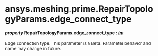 # ansys.meshing.prime.RepairTopologyParams.edge_connect_type

#### *property* RepairTopologyParams.edge_connect_type *: [int](https://docs.python.org/3.11/library/functions.html#int)*

Edge connection type.
This parameter is a Beta. Parameter behavior and name may change in future.

<!-- !! processed by numpydoc !! -->
